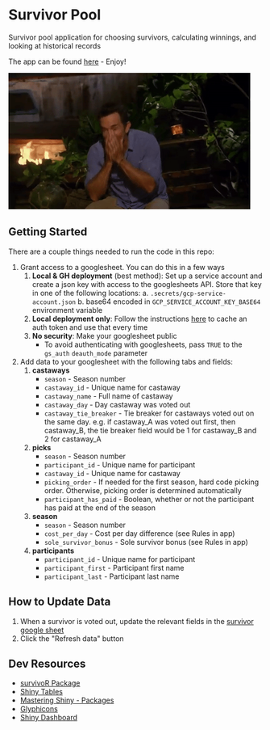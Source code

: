 # Survivor Pool

Survivor pool application for choosing survivors, calculating winnings, and looking at historical records

The app can be found [here](https://ericlamphere.shinyapps.io/survivor/) - Enjoy!

![](www/jeff-shocked.gif)

## Getting Started

There are a couple things needed to run the code in this repo:

1.  Grant access to a googlesheet. You can do this in a few ways
    1.  **Local & GH deployment** (best method): Set up a service account and create a json key with access to the googlesheets API. Store that key in one of the following locations:
        a.  `.secrets/gcp-service-account.json`
        b.  base64 encoded in `GCP_SERVICE_ACCOUNT_KEY_BASE64` environment variable
    2.  **Local deployment only**: Follow the instructions [here](https://cemyilmaz185.medium.com/how-to-setup-non-interactive-authentication-with-googlesheets4-package-on-r-a0baa5ff8ab0) to cache an auth token and use that every time
    3.  **No security**: Make your googlesheet public
        -   To avoid authenticating with googlesheets, pass `TRUE` to the `gs_auth` `deauth_mode` parameter
2.  Add data to your googlesheet with the following tabs and fields:
    1.  **castaways**
        -   `season` - Season number
        -   `castaway_id` - Unique name for castaway
        -   `castaway_name` - Full name of castaway
        -   `castaway_day` - Day castaway was voted out
        -   `castaway_tie_breaker` - Tie breaker for castaways voted out on the same day. e.g. if castaway_A was voted out first, then castaway_B, the tie breaker field would be 1 for castaway_B and 2 for castaway_A
    2.  **picks**
        -   `season` - Season number
        -   `participant_id` - Unique name for participant
        -   `castaway_id` - Unique name for castaway
        -   `picking_order` - If needed for the first season, hard code picking order. Otherwise, picking order is determined automatically
        -   `participant_has_paid` - Boolean, whether or not the participant has paid at the end of the season
    3.  **season**
        -   `season` - Season number
        -   `cost_per_day` - Cost per day difference (see Rules in app)
        -   `sole_survivor_bonus` - Sole survivor bonus (see Rules in app)
    4.  **participants**
        -   `participant_id` - Unique name for participant
        -   `participant_first` - Participant first name
        -   `participant_last` - Participant last name

## How to Update Data

1.  When a survivor is voted out, update the relevant fields in the [survivor google sheet](https://docs.google.com/spreadsheets/d/1-lTGtzfeH4_Fq0hq6p5WsC760F3x0Ir4TbN7gLMu2UM/edit?gid=1597185590#gid=1597185590)
2.  Click the "Refresh data" button

## Dev Resources

-   [survivoR Package](https://github.com/doehm/survivoR)
-   [Shiny Tables](https://clarewest.github.io/blog/post/making-tables-shiny/)
-   [Mastering Shiny - Packages](https://mastering-shiny.org/scaling-packaging.html#extra-steps)
-   [Glyphicons](https://getbootstrap.com/docs/3.3/components/#glyphicons)
-   [Shiny Dashboard](https://rstudio.github.io/shinydashboard/structure.html)
